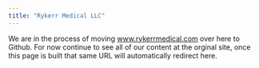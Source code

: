 ```yaml
---
title: "Rykerr Medical LLC"
---
```

We are in the process of moving www.rykerrmedical.com over here to Github.  For now continue to see all of our content at the orginal site, once this page is built that same URL will automatically redirect here.
